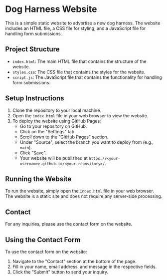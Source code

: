 # Dog Harness Website

This is a simple static website to advertise a new dog harness. The website includes an HTML file, a CSS file for styling, and a JavaScript file for handling form submissions.

## Project Structure

- `index.html`: The main HTML file that contains the structure of the website.
- `styles.css`: The CSS file that contains the styles for the website.
- `script.js`: The JavaScript file that contains the functionality for handling form submissions.

## Setup Instructions

1. Clone the repository to your local machine.
2. Open the `index.html` file in your web browser to view the website.
3. To deploy the website using GitHub Pages:
   - Go to your repository on GitHub.
   - Click on the "Settings" tab.
   - Scroll down to the "GitHub Pages" section.
   - Under "Source", select the branch you want to deploy from (e.g., `main`).
   - Click "Save".
   - Your website will be published at `https://<your-username>.github.io/<your-repository>/`.

## Running the Website

To run the website, simply open the `index.html` file in your web browser. The website is a static site and does not require any server-side processing.

## Contact

For any inquiries, please use the contact form on the website.

## Using the Contact Form

To use the contact form on the website:
1. Navigate to the "Contact" section at the bottom of the page.
2. Fill in your name, email address, and message in the respective fields.
3. Click the "Submit" button to send your inquiry.
